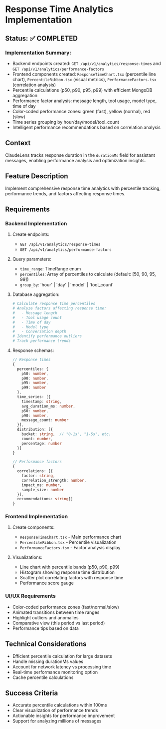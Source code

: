 # Response Time Analytics Implementation

## Status: ✅ COMPLETED

### Implementation Summary:
- Backend endpoints created: `GET /api/v1/analytics/response-times` and `GET /api/v1/analytics/performance-factors`
- Frontend components created: `ResponseTimeChart.tsx` (percentile line chart), `PercentileRibbon.tsx` (visual metrics), `PerformanceFactors.tsx` (correlation analysis)
- Percentile calculations (p50, p90, p95, p99) with efficient MongoDB aggregation
- Performance factor analysis: message length, tool usage, model type, time of day
- Color-coded performance zones: green (fast), yellow (normal), red (slow)
- Time series grouping by hour/day/model/tool_count
- Intelligent performance recommendations based on correlation analysis

## Context
ClaudeLens tracks response duration in the `durationMs` field for assistant messages, enabling performance analysis and optimization insights.

## Feature Description
Implement comprehensive response time analytics with percentile tracking, performance trends, and factors affecting response times.

## Requirements

### Backend Implementation
1. Create endpoints:
   - `GET /api/v1/analytics/response-times`
   - `GET /api/v1/analytics/performance-factors`

2. Query parameters:
   - `time_range`: TimeRange enum
   - `percentiles`: Array of percentiles to calculate (default: [50, 90, 95, 99])
   - `group_by`: 'hour' | 'day' | 'model' | 'tool_count'

3. Database aggregation:
   ```python
   # Calculate response time percentiles
   # Analyze factors affecting response time:
   #   - Message length
   #   - Tool usage count
   #   - Time of day
   #   - Model type
   #   - Conversation depth
   # Identify performance outliers
   # Track performance trends
   ```

4. Response schemas:
   ```typescript
   // Response times
   {
     percentiles: {
       p50: number,
       p90: number,
       p95: number,
       p99: number
     },
     time_series: [{
       timestamp: string,
       avg_duration_ms: number,
       p50: number,
       p90: number,
       message_count: number
     }],
     distribution: [{
       bucket: string,  // "0-1s", "1-5s", etc.
       count: number,
       percentage: number
     }]
   }

   // Performance factors
   {
     correlations: [{
       factor: string,
       correlation_strength: number,
       impact_ms: number,
       sample_size: number
     }],
     recommendations: string[]
   }
   ```

### Frontend Implementation
1. Create components:
   - `ResponseTimeChart.tsx` - Main performance chart
   - `PercentileRibbon.tsx` - Percentile visualization
   - `PerformanceFactors.tsx` - Factor analysis display

2. Visualizations:
   - Line chart with percentile bands (p50, p90, p99)
   - Histogram showing response time distribution
   - Scatter plot correlating factors with response time
   - Performance score gauge

### UI/UX Requirements
- Color-coded performance zones (fast/normal/slow)
- Animated transitions between time ranges
- Highlight outliers and anomalies
- Comparative view (this period vs last period)
- Performance tips based on data

## Technical Considerations
- Efficient percentile calculation for large datasets
- Handle missing durationMs values
- Account for network latency vs processing time
- Real-time performance monitoring option
- Cache percentile calculations

## Success Criteria
- Accurate percentile calculations within 100ms
- Clear visualization of performance trends
- Actionable insights for performance improvement
- Support for analyzing millions of messages
